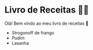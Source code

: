 # Livro de Receitas :man_cook:

Olá! Bem vindo ao meu livro de receitas :wave:

- Strogonoff de frango
- Pudim
- Lasanha